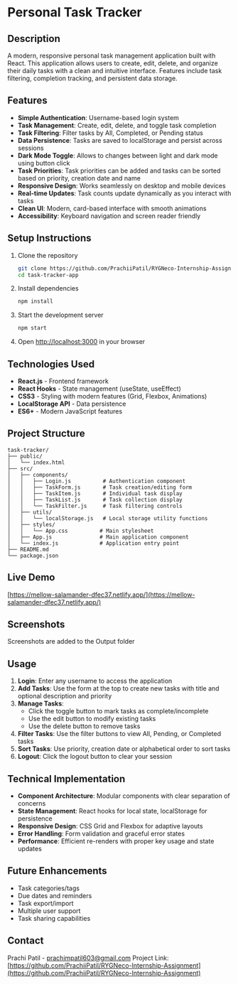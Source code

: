 # Personal Task Tracker

## Description
A modern, responsive personal task management application built with React. This application allows users to create, edit, delete, and organize their daily tasks with a clean and intuitive interface. Features include task filtering, completion tracking, and persistent data storage.

## Features
- **Simple Authentication**: Username-based login system
- **Task Management**: Create, edit, delete, and toggle task completion
- **Task Filtering**: Filter tasks by All, Completed, or Pending status
- **Data Persistence**: Tasks are saved to localStorage and persist across sessions
- **Dark Mode Toggle**: Allows to changes between light and dark mode using button click
- **Task Priorities**: Task priorities can be added and tasks can be sorted based on priority, creation date and name
- **Responsive Design**: Works seamlessly on desktop and mobile devices
- **Real-time Updates**: Task counts update dynamically as you interact with tasks
- **Clean UI**: Modern, card-based interface with smooth animations
- **Accessibility**: Keyboard navigation and screen reader friendly

## Setup Instructions
1. Clone the repository
   ```bash
   git clone https://github.com/PrachiiPatil/RYGNeco-Internship-Assignment.git
   cd task-tracker-app
   ```

2. Install dependencies
   ```bash
   npm install
   ```

3. Start the development server
   ```bash
   npm start
   ```

4. Open [http://localhost:3000](http://localhost:3000) in your browser

## Technologies Used
- **React.js** - Frontend framework
- **React Hooks** - State management (useState, useEffect)
- **CSS3** - Styling with modern features (Grid, Flexbox, Animations)
- **LocalStorage API** - Data persistence
- **ES6+** - Modern JavaScript features

## Project Structure
```
task-tracker/
├── public/
│   └── index.html
├── src/
│   ├── components/
│   │   ├── Login.js          # Authentication component
│   │   ├── TaskForm.js       # Task creation/editing form
│   │   ├── TaskItem.js       # Individual task display
│   │   ├── TaskList.js       # Task collection display
│   │   └── TaskFilter.js     # Task filtering controls
│   ├── utils/
│   │   └── localStorage.js   # Local storage utility functions
│   ├── styles/
│   │   └── App.css          # Main stylesheet
│   ├── App.js               # Main application component
│   └── index.js             # Application entry point
├── README.md
└── package.json
```

## Live Demo
[https://mellow-salamander-dfec37.netlify.app/](https://mellow-salamander-dfec37.netlify.app/)

## Screenshots
Screenshots are added to the Output folder

## Usage
1. **Login**: Enter any username to access the application
2. **Add Tasks**: Use the form at the top to create new tasks with title and optional description and priority
3. **Manage Tasks**: 
   - Click the toggle button to mark tasks as complete/incomplete
   - Use the edit button to modify existing tasks
   - Use the delete button to remove tasks
4. **Filter Tasks**: Use the filter buttons to view All, Pending, or Completed tasks
5. **Sort Tasks**: Use priority, creation date or alphabetical order to sort tasks
5. **Logout**: Click the logout button to clear your session

## Technical Implementation
- **Component Architecture**: Modular components with clear separation of concerns
- **State Management**: React hooks for local state, localStorage for persistence
- **Responsive Design**: CSS Grid and Flexbox for adaptive layouts
- **Error Handling**: Form validation and graceful error states
- **Performance**: Efficient re-renders with proper key usage and state updates

## Future Enhancements
- Task categories/tags
- Due dates and reminders
- Task export/import
- Multiple user support
- Task sharing capabilities

## Contact
Prachi Patil - prachimpatil603@gmail.com
Project Link: [https://github.com/PrachiiPatil/RYGNeco-Internship-Assignment](https://github.com/PrachiiPatil/RYGNeco-Internship-Assignment)